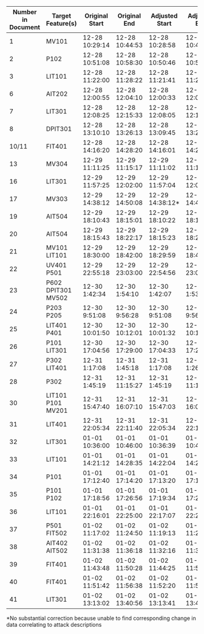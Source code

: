 | Number in Document | Target Feature(s) | Original Start | Original End | Adjusted Start | Adjusted End | Start/End Diff |
| ------ | ------ | ------ | ------ | ------ | ------ | ------ |
| 1 | MV101 | 12-28 10:29:14 | 12-28 10:44:53 | 12-28 10:28:58 | 12-28 10:44:32 | -16s/-21s |
| 2 | P102 | 12-28 10:51:08 | 12-28 10:58:30 | 12-28 10:50:46 | 12-28 10:58:10 | -22s/-20s |  
| 3 | LIT101 | 12-28 11:22:00 | 12-28 11:28:22 | 12-28 11:21:41 | 12-28 11:28:02 | -19s/-20s |  
| 6 | AIT202 | 12-28 12:00:55 | 12-28 12:04:10 | 12-28 12:00:33 | 12-28 12:03:51 | -22s/-19s | 
| 7 | LIT301 | 12-28 12:08:25 | 12-28 12:15:33 | 12-28 12:08:05 | 12-28 12:15:12 | -20s/-18s |
| 8 | DPIT301 | 12-28 13:10:10 | 12-28 13:26:13 | 12-28 13:09:45 | 12-28 13:25:54 | -25s/-19s |
| 10/11 | FIT401 | 12-28 14:16:20 | 12-28 14:28:20 | 12-28 14:16:01 | 12-28 14:28:03 | -19s/-17s |
| 13 | MV304 | 12-29 11:11:25 | 12-29 11:15:17 | 12-29 11:11:02 | 12-29 11:15:16* | -18s/-1s |
| 16 | LIT301 | 12-29 11:57:25 | 12-29 12:02:00 | 12-29 11:57:04 | 12-29 12:01:44 | -21s/-16s |
| 17 | MV303 | 12-29 14:38:12 | 12-29 14:50:08 | 12-29 14:38:12* | 12-29 14:49:56 | ??/-12s |
| 19 | AIT504 | 12-29 18:10:43 | 12-29 18:15:01 | 12-29 18:10:22 | 12-29 18:14:39 | -19s/-21s |
| 20 | AIT504 | 12-29 18:15:43 | 12-29 18:22:17 | 12-29 18:15:23 | 12-29 18:21:54 | -20s/-23s |
| 21 | MV101<br>LIT101 | 12-29 18:30:00 | 12-29 18:42:00 | 12-29 18:29:59 | 12-29 18:41:40 | -1s/-20s |
| 22 | UV401<br>P501 | 12-29 22:55:18 | 12-29 23:03:00 | 12-29 22:54:56 | 12-29 23:02:41 | -22s/-19s |
| 23 | P602<br>DPIT301<br>MV502 | 12-30 1:42:34 | 12-30 1:54:10 | 12-30 1:42:07 | 12-30 1:53:30 | -17s/-40s |
| 24 | P203<br>P205 | 12-30 9:51:08 | 12-30 9:56:28 | 12-30 9:51:08 | 12-30 9:56:27* | 0s/-1s |
| 25 | LIT401<br>P401 | 12-30 10:01:50 | 12-30 10:12:01 | 12-30 10:01:32 | 12-30 10:11:38 | -18s/-23s |
| 26 | P101<br>LIT301 | 12-30 17:04:56 | 12-30 17:29:00 | 12-30 17:04:33 | 12-30 17:28:35 | -23s/-25s |
| 27 | P302<br>LIT401 | 12-31 1:17:08 | 12-31 1:45:18 | 12-31 1:17:08 | 12-31 1:26:01 | 0s/-1157s |
| 28 | P302 | 12-31 1:45:19 | 12-31 11:15:27 | 12-31 1:45:19 | 12-31 11:15:26 | 0s/-1s |
| 30 | LIT101<br>P101<br>MV201 | 12-31 15:47:40 | 12-31 16:07:10 | 12-31 15:47:03 | 12-31 16:06:24 | -33s/-46s |
| 31 | LIT401 | 12-31 22:05:34 | 12-31 22:11:40 | 12-31 22:05:34 | 12-31 22:11:40 | 0s/0s |
| 32 | LIT301 | 01-01 10:36:00 | 01-01 10:46:00 | 01-01 10:36:39 | 01-01 10:46:35 | +39s/+35s |
| 33 | LIT101 | 01-01 14:21:12 | 01-01 14:28:35 | 01-01 14:22:04 | 01-01 14:29:14 | +52s/+39s |
| 34 | P101 | 01-01 17:12:40 | 01-01 17:14:20 | 01-01 17:13:20 | 01-01 17:14:58 | +40s/+38s |
| 35 | P101<br>P102 | 01-01 17:18:56 | 01-01 17:26:56 | 01-01 17:19:34 | 01-01 17:27:34 | +38s/+38s |
| 36 | LIT101 | 01-01 22:16:01 | 01-01 22:25:00 | 01-01 22:17:07 | 01-01 22:25:42 | +66s/+42s |
| 37 | P501<br>FIT502 | 01-02 11:17:02 | 01-02 11:24:50 | 01-02 11:19:13 | 01-02 11:25:26 | +131s/+36s |
| 38 | AIT402<br>AIT502 | 01-02 11:31:38 | 01-02 11:36:18 | 01-02 11:32:16 | 01-02 11:36:54 | +38s/+36s |
| 39 | FIT401 | 01-02 11:43:48 | 01-02 11:50:28 | 01-02 11:44:25 | 01-02 11:51:04 | +37s/+36s |
| 40 | FIT401 | 01-02 11:51:42 | 01-02 11:56:38 | 01-02 11:52:20 | 01-02 11:57:15 | +38s/+37s |
| 41 | LIT301 | 01-02 13:13:02 | 01-02 13:40:56 | 01-02 13:13:41 | 01-02 13:41:11 | +39s/+15s |

*No substantial correction because unable to find corresponding change in data correlating to attack descriptions
